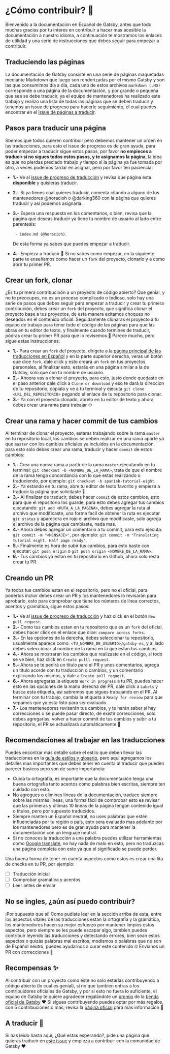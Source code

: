 # ¿Cómo contribuir? 🤔

Bienvenido a la documentación en Español de Gatsby, antes que todo muchas gracias por tu interes en contribuir a hacer mas acesible la documentación a nuestro idioma, a continuación te mostramos los enlaces de utilidad y una serie de instrucciones que debes seguir para empezar a contribuir.

## Traduciendo las páginas 

La documentación de Gatsby consiste en una serie de páginas maquetadas mediante Markdown que luego son renderizadas por el mismo Gatsby y son las que consumimos día a día, cada uno de estos archivos `markdown (.MD)` corresponde a una página de la documentación, y por grande o pequeńa que sea se debe traducir, ya el equipo de mantenedores ha realizado este trabajo y realizo una lista de todas las páginas que se deben traducir y tenemos un issue de progreso para hacerle seguimiento, el cual puedes encontrar en el [issue de páginas a traducir](https://github.com/gatsbyjs/gatsby-es/issues/4).

## Pasos para traducir una página

Sbemos que todos quieren contribuir pero debemos mantener un orden en las traducciones, para esto el issue de progreso es de gran ayuda, para poder empezar a traducir sigue estos pasos, por favor **no empieces a traducir si no sigues todos estos pasos, y te asignamos la página**, la idea es que no pierdas preciado trabajo y tiempo si la página ya fue tomada por otro, a veces podemos tardar en asignar, pero por favor ten paciencia:

- **1.-** Ve al [issue de progreso de traducción](https://github.com/gatsbyjs/gatsby-es/issues/4) y revisa que página esta **disponible** y quisieras traducir.
- **2.-** Si ya tienes cual quieres traducir, comenta citando a alguno de los mantenedores @horacioh o @darking360 con la página que quieres traducir y así podemos asignarla.
- **3.-** Espera una respuesta en los comentarios, o bien, revisa que la página que deseas traducir ya tiene tu nombre de usuario al lado entre parentesis: 

    ` - index.md (@horacioh)`. 
    
    De esta forma ya sabes que puedes empezar a traducir.

- **4.-** Empieza a traducir 🎉 Si no sabes como empezar, en la siguiente parte te enseñamos como hacer un `fork` del proyecto, clonarlo y a como abrir tu primer PR.

## Crear un fork, clonar

¿Es tu primera contribucioón a un proyecto de código abierto? Que genial, y no te preocupes, no es un proceso complicado o tedioso, solo hay una serie de pasos que debes seguir para empezar a traducir y crear tu primera contribución, debes crear un `fork` del proyecto, que significa clonar el proyecto base a tus proyectos, de esta manera exitamos choques no deseados en el contenido oficial. Seguidamente clonaras el proyecto a tu equipo de trabajo para tener todo el código de las páginas para que las abras en tu editor de texto, y finalmente cuando termines de traducir, pódras crear tu primer PR para que lo revisemos 🎉 Parece mucho, pero sigue estas instrucciones:

- **1.-** Para crear un `fork` del proyecto, dirigete a la [página principal de las traducciones en Español](https://github.com/gatsbyjs/gatsby-es) y en la parte superior derecha, veras un botón que dice `fork`, dale click y esto creará un `fork` en tus proyectos personales, al finalizar esto, estarás en una página similar a la de Gatsby, solo que con tu nombre de usuario.
- **2.-** Ahoora vas a clonar el proyecto, para esto, justo donde quedaste en el paso anterior dale click a `Clone or download` y eso te dará la direccion de tu repositorio, copiala y ve a tu terminal y ejecuta `git clone <URL_DEL_REPOSITORIO>` pegando el enlace de tu repositorio para clonar.
- **3.-** Ya con el proyecto clonado, abrelo en tu editor de texto y ahora debes crear una rama para trabajar ⚙️

## Crear una rama y hacer commit de tus cambios

Al terminar de clonar el proyecto, estaras trabajando sobre la rama `master` en tu repositorio local, los cambios se deben realizar en una rama aparte ya que `master` con los cambios oficiales ya incluidos en la documentación, para esto solo debes crear una rama, traducir y hacer `commit` de estos cambios:

- **1.-** Crea una nueva rama a partir de la rama `master` ejecutando en tu terminal: `git checkout -b <NOMBRE_DE_LA_RAMA>`, trata de que el nombre de la rama tenga concordancia con lo que estas realizando o traduciendo, por ejemplo: `git checkout -b spanish-tutorial-eight`.
- **2.-** Ya estando en tu rama, abre tu editor de texto favorito y empieza a traducir la página que solicitaste 🚀
- **3.-** Al finalizar de traducir, debes hacer `commit` de estos cambios, esto para que el repositorio los guarde, para esto debes agregar tus cambios ejecutando: `git add <RUTA_A_LA_PAGINA>`, debes agregar la ruta al archivo que modificaste, una forma facil de obtener la ruta es ejecutar `git status` y aparecera en rojo el archivo que modificaste, solo agrega el archivo de la página que cambiaste, nada mas.
- **4.-** Ahora debes agregar un comentario a tu commit, para esto ejecuta: `git commit -m "<MENSAJE>"`, por ejemplo: `git commit -m "Translating tutorial eight. Half page ready"`.
- **5.-** Finalmente es hora de subir tus cambios, para esto baste con ejecutar: `git push origin` o `git push origin <NOMBRE_DE_LA_RAMA>`.
- **6.-** Tus cambios ya estan en tu repositorio en Github, ahora solo resta crear tu PR.

## Creando un PR

Ya todos tus cambios estan en el repositorio, pero no el oficial, para poderlos incluir debes crear un PR y los mantenedores lo revisarán para aprobarlo, esto para comprobar que tiene los números de línea correctos, acentos y gramática, sigue estos pasos:

- **1.-** Ve al [issue de progreso de traducción](https://github.com/gatsbyjs/gatsby-es/issues/4) y haz click en el botón `New pull request`.
- **2.-** Como tus cambios estan en tu repositorio que es un `fork` del oficial, debes hacer click en el enlace que dice: `compare across forks`.
- **3.-** En las opciones de la derecha, debes seleccionar tu repositorio, usualmente aparece como: `<TU_NOMBRE_DE_USUARIO>/gatsby-es`, y al lado debes seleccionar al nombre de la rama en la que estan tus cambios.
- **4.-** Ahora se mostrarán los cambios que realizaste en el código, si todo se ve bien, haz click en `Create pulll request`.
- **5.-** Ahora se te pedirá un titulo para el PR y unos comentarios, agrega un titulo acorde con tu traducción o cambios, y un comentario explicando los mismos, y dale a `Create pull request`.
- **6.-** Ahora agregarás la etiqueta `Work in progress` a tu PR, puedes hacer esto en las opciones de la mano derecha del PR, dale click a `Labels` y busca esta etiqueta, asi sabremos que sigues trabajando en el PR. Al terminar con tu trabajo, cambia la etiqueta a `Ready for review` para que sepamos que ya esta listo para ser evaluado.
- **7.-** Los mantenedores revisarán tus cambios, y te harán saber si hay correcciones o se puede pasar directo, de existir correcciones, solo debes agregarlas, volver a hacer commit de tus cambios y subir a tu repositorio, el PR se actualizará automáticamente 🧙

## Recomendaciones al trabajar en las traducciones

Puedes encontrar más detalle sobre el estilo que deben llevar las traducciones en la [guía de estilos y glosario](https://github.com/gatsbyjs/gatsby-es/blob/master/TRANSLATION.MD), pero aquí agregamos los detalles mas importantes que debes tener en cuenta al traducir que pueden parecer basicos pero son de sume importancia:

- Cuida tu ortografía, es importante que la documentación tenga una buena ortografía tanto acentos como palabras bien escritas, siempre ten cuidado con esto.
- No agregues o elimines líneas de la documentación, traduce siempre sobre las mismas líneas, una forma fácil de comprobar esto es revisar que las primeras y últimas 10 líneas de la página tengan contenido igual o títulos, pero por supuesto traducidos.
- Siempre manten un Español neutral, no uses palabras que estén influenciadas por tu región o país, esto sera evaluado mas adelante por los mantenedores pero es de gran ayuda para mantener la documentación con un lenguaje neutral.
- Si no conoces la traducción a una palabra puedes utilizar herramientas como [Google translate](https://translate.google.com/?hl=es), no hay nada de malo en esto, pero no traduzcas una página completa con este ya que el significado se puede perder.

Una buena forma de tener en cuenta aspectos como estos es crear una lita de checks en tu PR, por ejemplo:

- [ ] Traducción inicial
- [ ] Comprobar gramática y acentos
- [ ] Leer antes de enviar

## No se ingles, ¿aún así puedo contribuir?

¡Por supuesto que si! Como pudiste leer en la sección arriba de esta, entre los aspectos vitales de las traducciones estan la ortografía y la gramática, los mantenedores hacen su mejor esfuerzo por mantener limpios estos aspectos, pero siempre se les puede escapar algo, tambien puedes contribuir leyendo las traducciones y detectando errores, bien sean estos aspectos o quizás palabras mal escritos, modismos o palabras que no son de Español neutro, puedes ayudarnos a curar este contenido 🤓 Envíanos un PR con correcciones 🚀

## Recompensas ✨

Al contribuir con un proyecto como este no solo estarías contribuyendo a código abierto (lo cual es genial), si no que tambien entras a los contribuidores oficiales de Gatsby, y por si esto no fuera lo suficiente, el equipo de Gatsby te quiere agradecer regalándote un [premio](https://www.gatsbyjs.org/contributing/contributor-swag/) de la [tienda oficial de Gatsby](https://store.gatsbyjs.org/) ❤️ Si sigues contribuyendo puedes optar por más regalos, con 5 contribuciones o más, revisa la [página oficial](https://www.gatsbyjs.org/contributing/contributor-swag/) para más información 🧐

## A traducir 🏃‍

Si has leído hasta aquí, ¿Qué estas esperando?, pide una página que quieras traducir en [este issue](https://github.com/gatsbyjs/gatsby-es/issues/4) y empieza a contribuir con la comunidad de Gatsby ❤️
